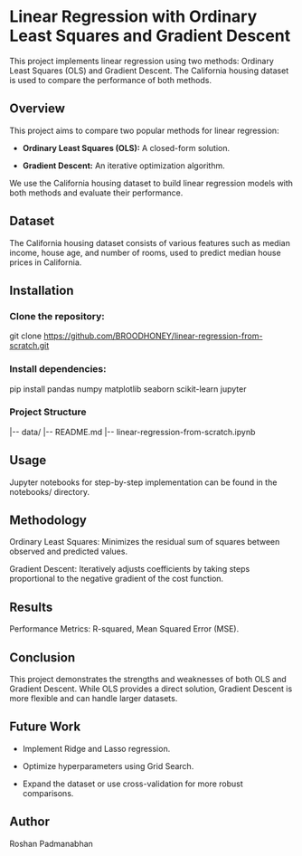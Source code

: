 # Linear Regression with Ordinary Least Squares and Gradient Descent

This project implements linear regression using two methods: Ordinary Least Squares (OLS) and Gradient Descent. The California housing dataset is used to compare the performance of both methods.

## Overview

This project aims to compare two popular methods for linear regression:

* **Ordinary Least Squares (OLS):** A closed-form solution.

* **Gradient Descent:** An iterative optimization algorithm.

We use the California housing dataset to build linear regression models with both methods and evaluate their performance.

## Dataset

The <a src = "https://www.kaggle.com/datasets/camnugent/california-housing-prices">California housing dataset</a> consists of various features such as median income, house age, and number of rooms, used to predict median house prices in California.

## Installation

### Clone the repository:

git clone https://github.com/BROODHONEY/linear-regression-from-scratch.git

### Install dependencies:

pip install pandas numpy matplotlib seaborn scikit-learn jupyter

### Project Structure

|-- data/
|-- README.md
|-- linear-regression-from-scratch.ipynb

## Usage

Jupyter notebooks for step-by-step implementation can be found in the notebooks/ directory.

## Methodology

Ordinary Least Squares: Minimizes the residual sum of squares between observed and predicted values.

Gradient Descent: Iteratively adjusts coefficients by taking steps proportional to the negative gradient of the cost function.

## Results

Performance Metrics: R-squared, Mean Squared Error (MSE).

## Conclusion

This project demonstrates the strengths and weaknesses of both OLS and Gradient Descent. While OLS provides a direct solution, Gradient Descent is more flexible and can handle larger datasets.

## Future Work

* Implement Ridge and Lasso regression.

* Optimize hyperparameters using Grid Search.

* Expand the dataset or use cross-validation for more robust comparisons.

## Author

Roshan Padmanabhan

